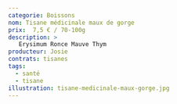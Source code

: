 ```yaml
---
categorie: Boissons
nom: Tisane médicinale maux de gorge
prix:  7,5 € / 70-100g
description: >
   Erysimum Ronce Mauve Thym
producteur: Josie
contrats: tisanes
tags: 
  - santé
  - tisane
illustration: tisane-medicinale-maux-gorge.jpg
---
```


